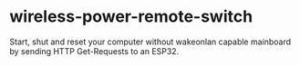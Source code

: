 # wireless-power-remote-switch
Start, shut and reset your computer without wakeonlan capable mainboard by sending HTTP Get-Requests to an ESP32.
